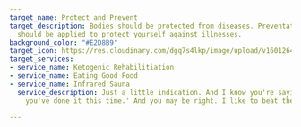 ```yaml
---
target_name: Protect and Prevent
target_description: Bodies should be protected from diseases. Preventative measures
  should be applied to protect yourself against illnesses.
background_color: "#E2D8B9"
target_icon: https://res.cloudinary.com/dgq7s4lkp/image/upload/v1601264137/uploads_dev/shield_dbt258.png
target_services:
- service_name: Ketogenic Rehabilitiation
- service_name: Eating Good Food
- service_name: Infrared Sauna
  service_description: Just a little indication. And I know you're saying, 'Oh Bob,
    you've done it this time.' And you may be right. I like to beat the brush.

---
```

